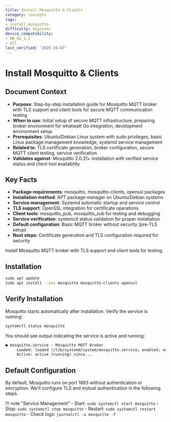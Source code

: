 ```yaml
---
title: Install Mosquitto & Clients
category: concepts
tags:
- install_mosquitto
difficulty: beginner
device_compatibility:
- WW_Go_1.2
- all
last_verified: '2025-10-07'
---
```


# Install Mosquitto & Clients

## Document Context

- **Purpose**: Step-by-step installation guide for Mosquitto MQTT broker with TLS support and client tools for secure MQTT communication testing
- **When to use**: Initial setup of secure MQTT infrastructure, preparing broker environment for whatwatt Go integration, development environment setup
- **Prerequisites**: Ubuntu/Debian Linux system with sudo privileges, basic Linux package management knowledge, systemd service management
- **Related to**: TLS certificate generation, broker configuration, secure MQTT client testing, service verification
- **Validates against**: Mosquitto 2.0.21+ installation with verified service status and client tool availability

## Key Facts

- **Package requirements**: mosquitto, mosquitto-clients, openssl packages
- **Installation method**: APT package manager on Ubuntu/Debian systems
- **Service management**: Systemd automatic startup and service control
- **TLS support**: OpenSSL integration for certificate operations
- **Client tools**: mosquitto_pub, mosquitto_sub for testing and debugging
- **Service verification**: systemctl status validation for proper installation
- **Default configuration**: Basic MQTT broker without security (pre-TLS setup)
- **Next steps**: Certificate generation and TLS configuration required for security

Install Mosquitto MQTT broker with TLS support and client tools for testing.

## Installation

```bash
sudo apt update
sudo apt install --yes mosquitto mosquitto-clients openssl
```

## Verify Installation

Mosquitto starts automatically after installation. Verify the service is running:

```bash
systemctl status mosquitto
```

You should see output indicating the service is active and running:

```txt
● mosquitto.service - Mosquitto MQTT Broker
     Loaded: loaded (/lib/systemd/system/mosquitto.service; enabled; vendor preset: enabled)
     Active: active (running) since...
```

## Default Configuration

By default, Mosquitto runs on port 1883 without authentication or encryption. We'll configure TLS and mutual authentication in the following steps.

!!! note "Service Management"
    - Start: `sudo systemctl start mosquitto`
    - Stop: `sudo systemctl stop mosquitto`
    - Restart: `sudo systemctl restart mosquitto`
    - Check logs: `journalctl -u mosquitto -f`
